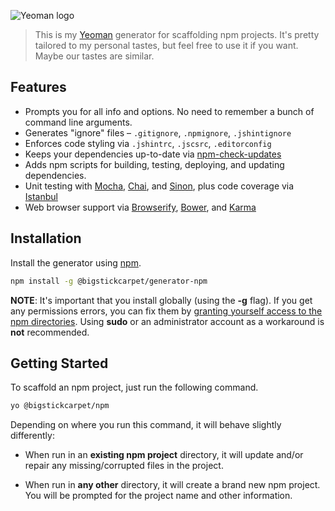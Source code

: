 ![Yeoman logo](http://yeoman.io/assets/img/tool-yo.3dcc.png)

> This is my [Yeoman](http://yeoman.io/) generator for scaffolding npm projects. It's pretty tailored to my personal tastes, but feel free to use it if you want. Maybe our tastes are similar.


Features
------------------------
* Prompts you for all info and options.  No need to remember a bunch of command line arguments.
* Generates "ignore" files &ndash; `.gitignore`, `.npmignore`, `.jshintignore`
* Enforces code styling via `.jshintrc`, `.jscsrc`, `.editorconfig`
* Keeps your dependencies up-to-date via [npm-check-updates](https://www.npmjs.com/package/npm-check-updates)
* Adds npm scripts for building, testing, deploying, and updating dependencies.
* Unit testing with [Mocha](http://mochajs.org/), [Chai](http://chaijs.com/), and [Sinon](http://sinonjs.org/), plus code coverage via [Istanbul](https://www.npmjs.com/package/istanbul)
* Web browser support via [Browserify](http://browserify.org/), [Bower](http://bower.io/), and [Karma](http://karma-runner.github.io/0.12/index.html)


Installation
------------------------
Install the generator using [npm](https://docs.npmjs.com/getting-started/what-is-npm).

```bash
npm install -g @bigstickcarpet/generator-npm
```

__NOTE__: It's important that you install globally (using the __-g__ flag).  If you get any permissions errors, you can fix them by [granting yourself access to the npm directories](https://docs.npmjs.com/getting-started/fixing-npm-permissions).  Using __sudo__ or an administrator account as a workaround is __not__ recommended.


Getting Started
------------------------
To scaffold an npm project, just run the following command.

```bash
yo @bigstickcarpet/npm
```

Depending on where you run this command, it will behave slightly differently:

- When run in an __existing npm project__ directory, it will update and/or repair any missing/corrupted files in the project.

- When run in __any other__ directory, it will create a brand new npm project.  You will be prompted for the project name and other information.
